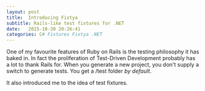 ```yaml
---
layout: post
title:  Introducing Fixtya
subtitle: Rails-like test fixtures for .NET
date:   2015-10-30 20:26:41
categories: C# Fixtures Fixtya .NET
---
```

One of my favourite features of Ruby on Rails is the testing philosophy it has baked in. In fact the proliferation of Test-Driven Development probably has a lot to thank Rails for. When you generate a new project, you don't supply a switch to generate tests. You get a /test folder *by default*.

It also introduced me to the idea of test fixtures.
